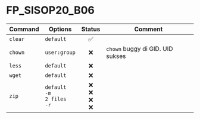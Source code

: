 # FP_SISOP20_B06



Command | Options | Status | Comment
-------|---------|---------|---------
`clear`  | `default`| <center> :white_check_mark: </center>
`chown`  | `user:group`| <center> :x: </center> | `chown` buggy di GID. UID sukses
`less`  | `default`| <center> :x: </center>
`wget`  | `default`| <center> :x: </center>
`zip`  | `default` <BR> `-m` <BR> `2 files` <BR> `-r`| <center> :x: <BR> :x: <BR> :x: <BR> :x: </center>
